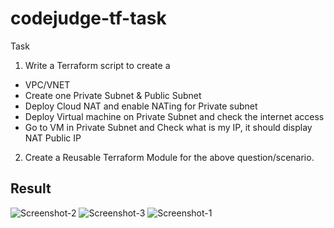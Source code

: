 #  codejudge-tf-task

Task 

1. Write a Terraform script to create a  

 - VPC/VNET 
 - Create one Private Subnet & Public Subnet  
 - Deploy Cloud NAT and enable NATing for Private subnet 
 - Deploy Virtual machine on Private Subnet and check the internet access 
 - Go to VM in Private Subnet and Check what is my IP, it should display NAT Public IP 

2. Create a Reusable Terraform Module for the above question/scenario. 


## Result

![Screenshot-2](https://user-images.githubusercontent.com/121253029/231272203-68ac84c3-b06d-4dde-89bc-aae5d1a25d71.png)
![Screenshot-3](https://user-images.githubusercontent.com/121253029/231272228-655a45a4-1c36-4fa8-9aaa-10f73574f286.png)
![Screenshot-1](https://user-images.githubusercontent.com/121253029/231272248-cbdd3fd3-8500-42f3-9101-1ab5c59c8b1a.png)
